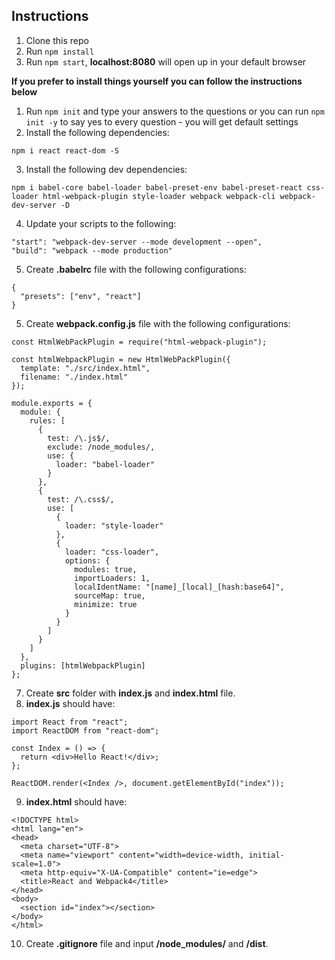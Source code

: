 ## Instructions

1.  Clone this repo
2.  Run `npm install`
3.  Run `npm start`, **localhost:8080** will open up in your default browser

**If you prefer to install things yourself you can follow the instructions below**

1.  Run `npm init` and type your answers to the questions or you can run `npm init -y` to say yes to every question - you will get default settings
2.  Install the following dependencies:
```
npm i react react-dom -S
```
3.  Install the following dev dependencies:
```
npm i babel-core babel-loader babel-preset-env babel-preset-react css-loader html-webpack-plugin style-loader webpack webpack-cli webpack-dev-server -D
```
4. Update your scripts to the following:
```
"start": "webpack-dev-server --mode development --open",
"build": "webpack --mode production"
```
5. Create **.babelrc** file with the following configurations:
```
{
  "presets": ["env", "react"]
}
```
5. Create **webpack.config.js** file with the following configurations:
```
const HtmlWebPackPlugin = require("html-webpack-plugin");

const htmlWebpackPlugin = new HtmlWebPackPlugin({
  template: "./src/index.html",
  filename: "./index.html"
});

module.exports = {
  module: {
    rules: [
      {
        test: /\.js$/,
        exclude: /node_modules/,
        use: {
          loader: "babel-loader"
        }
      },
      {
        test: /\.css$/,
        use: [
          {
            loader: "style-loader"
          },
          {
            loader: "css-loader",
            options: {
              modules: true,
              importLoaders: 1,
              localIdentName: "[name]_[local]_[hash:base64]",
              sourceMap: true,
              minimize: true
            }
          }
        ]
      }
    ]
  },
  plugins: [htmlWebpackPlugin]
};
```
7. Create **src** folder with **index.js** and **index.html** file.
8. **index.js** should have:
```
import React from "react";
import ReactDOM from "react-dom";

const Index = () => {
  return <div>Hello React!</div>;
};

ReactDOM.render(<Index />, document.getElementById("index"));
```
9. **index.html** should have:
```
<!DOCTYPE html>
<html lang="en">
<head>
  <meta charset="UTF-8">
  <meta name="viewport" content="width=device-width, initial-scale=1.0">
  <meta http-equiv="X-UA-Compatible" content="ie=edge">
  <title>React and Webpack4</title>
</head>
<body>
  <section id="index"></section>
</body>
</html>
```
10. Create **.gitignore** file and input **/node_modules/** and **/dist**.

